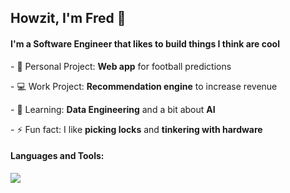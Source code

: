 <h2>Howzit, I'm Fred 👋</h2>
<h4>I'm a Software Engineer that likes to build things I think are cool</h4>

<p>- 🔨 Personal Project: <strong>Web app</strong> for football predictions</p>
<p>- 💻 Work Project: <strong>Recommendation engine</strong> to increase revenue</p>
<p>- 🌱 Learning: <strong>Data Engineering</strong> and a bit about <strong>AI</strong></p>
<p>- ⚡ Fun fact: I like <strong>picking locks</strong> and <strong>tinkering with hardware</strong></p>

<h4 align="left">Languages and Tools:</h4>

<p align="left">   <a href="https://skillicons.dev">     <img src="https://skillicons.dev/icons?i=js,ts,py,react,mysql,postgres,mongodb,prisma,redis,git,azure,aws,linux,selenium" />   </a> </p>
